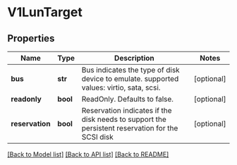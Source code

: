 # V1LunTarget

## Properties
Name | Type | Description | Notes
------------ | ------------- | ------------- | -------------
**bus** | **str** | Bus indicates the type of disk device to emulate. supported values: virtio, sata, scsi. | [optional] 
**readonly** | **bool** | ReadOnly. Defaults to false. | [optional] 
**reservation** | **bool** | Reservation indicates if the disk needs to support the persistent reservation for the SCSI disk | [optional] 

[[Back to Model list]](../README.md#documentation-for-models) [[Back to API list]](../README.md#documentation-for-api-endpoints) [[Back to README]](../README.md)


